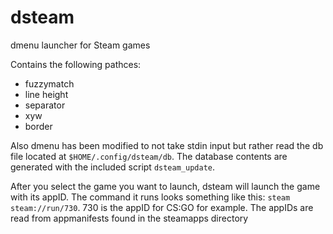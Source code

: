 # dsteam
dmenu launcher for Steam games

Contains the following pathces:
- fuzzymatch
- line height
- separator
- xyw
- border

Also dmenu has been modified to not take stdin input but rather read the db file located at `$HOME/.config/dsteam/db`. The database contents are generated with the included script `dsteam_update`.

After you select the game you want to launch, dsteam will launch the game with its appID. The command it runs looks something like this: `steam steam://run/730`. 730 is the appID for CS:GO for example. The appIDs are read from appmanifests found in the steamapps directory
